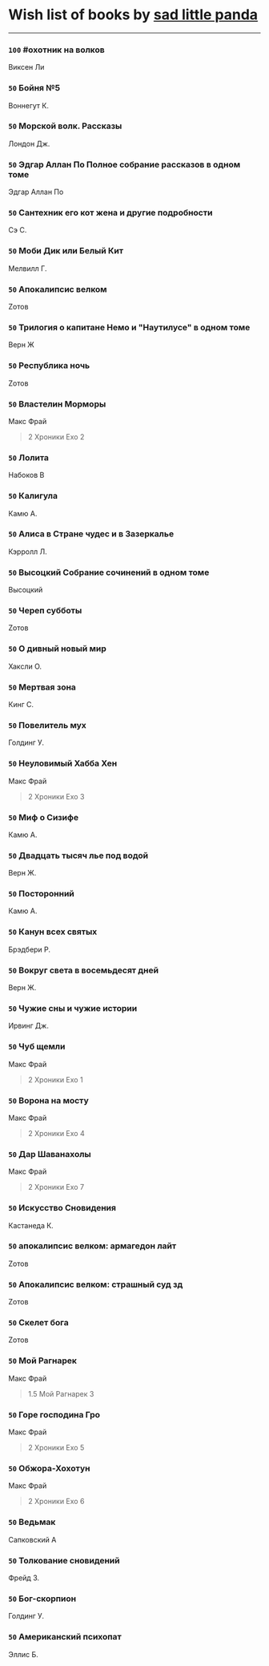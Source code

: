 # Wish list of books by [sad little panda](https://www.facebook.com/app_scoped_user_id/1882525281990290/)
---

### `100` #охотник на волков
Виксен Ли

### `50` Бойня №5
Воннегут К.

### `50` Морской волк. Рассказы
Лондон Дж.

### `50` Эдгар Аллан По Полное собрание рассказов в одном томе
Эдгар Аллан По

### `50` Сантехник его кот жена и другие подробности
Сэ С.

### `50` Моби Дик или Белый Кит
Мелвилл Г.

### `50` Апокалипсис велком
Zотов

### `50` Трилогия о капитане Немо и "Наутилусе" в одном томе
Верн Ж

### `50` Республика ночь
Zотов

### `50` Властелин Морморы
Макс Фрай
> 2 Хроники Ехо 2

### `50` Лолита
Набоков В

### `50` Калигула
Камю А.

### `50` Алиса в Стране чудес и в Зазеркалье
Кэрролл Л.

### `50` Высоцкий Собрание сочинений в одном томе
Высоцкий

### `50` Череп субботы
Zотов

### `50` О дивный новый мир
Хаксли О.

### `50` Мертвая зона
Кинг С.

### `50` Повелитель мух
Голдинг У.

### `50` Неуловимый Хабба Хен
Макс Фрай
> 2 Хроники Ехо 3

### `50` Миф о Сизифе
Камю А.

### `50` Двадцать тысяч лье под водой
Верн Ж.

### `50` Посторонний
Камю А.

### `50` Канун всех святых
Брэдбери Р.

### `50` Вокруг света в восемьдесят дней
Верн Ж.

### `50` Чужие сны и чужие истории
Ирвинг Дж.

### `50` Чуб щемли
Макс Фрай
> 2 Хроники Ехо 1

### `50` Ворона на мосту
Макс Фрай
> 2 Хроники Ехо 4

### `50` Дар Шаванахолы
Макс Фрай
> 2 Хроники Ехо 7

### `50` Искусство Сновидения
Кастанеда К.

### `50` апокалипсис велком: армагедон лайт
Zотов

### `50` Апокалипсис велком: страшный суд зд
Zотов

### `50` Скелет бога
Zотов

### `50` Мой Рагнарек
Макс Фрай
> 1.5 Мой Рагнарек 3

### `50` Горе господина Гро
Макс Фрай
> 2 Хроники Ехо 5

### `50` Обжора-Хохотун
Макс Фрай
> 2 Хроники Ехо 6

### `50` Ведьмак
Сапковский А

### `50` Толкование сновидений
Фрейд З.

### `50` Бог-скорпион
Голдинг У.

### `50` Американский психопат
Эллис Б.

